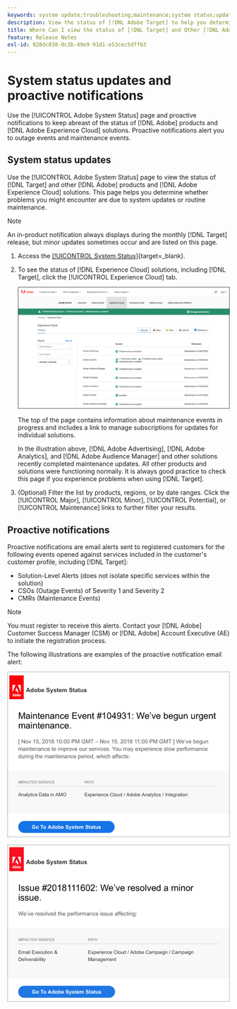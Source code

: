 ```yaml
---
keywords: system update;troubleshooting;maintenance;system status;update status
description: View the status of [!DNL Adobe Target] to help you determine whether problems you might encounter are due to system updates or routine maintenance.
title: Where Can I view the status of [!DNL Target] and Other [!DNL Adobe] Products?
feature: Release Notes
exl-id: 928dc038-0c3b-49e9-91d1-e53cec5dff63
---
```

# System status updates and proactive notifications

Use the [!UICONTROL Adobe System Status] page and proactive notifications to keep abreast of the status of [!DNL Adobe] products and [!DNL Adobe Experience Cloud] solutions. Proactive notifications alert you to outage events and maintenance events.

## System status updates

Use the [!UICONTROL Adobe System Status] page to view the status of [!DNL Target] and other [!DNL Adobe] products and [!DNL Adobe Experience Cloud] solutions. This page helps you determine whether problems you might encounter are due to system updates or routine maintenance.

>[!NOTE]
>
>An in-product notification always displays during the monthly [!DNL Target] release, but minor updates sometimes occur and are listed on this page.

1. Access the [[!UICONTROL System Status]](https://status.adobe.com/){target=_blank}.

1. To see the status of [!DNL Experience Cloud] solutions, including [!DNL Target], click the [!UICONTROL Experience Cloud] tab.

   ![system_status image](assets/system_status.png)

   The top of the page contains information about maintenance events in progress and includes a link to manage subscriptions for updates for individual solutions.

   In the illustration above, [!DNL Adobe Advertising], [!DNL Adobe Analytics], and [!DNL Adobe Audience Manager] and other solutions recently completed maintenance updates. All other products and solutions were functioning normally. It is always good practice to check this page if you experience problems when using [!DNL Target]. 

1. (Optional) Filter the list by products, regions, or by date ranges. Click the [!UICONTROL Major], [!UICONTROL Minor], [!UICONTROL Potential], or [!UICONTROL Maintenance] links to further filter your results.

## Proactive notifications

Proactive notifications are email alerts sent to registered customers for the following events opened against services included in the customer's customer profile, including [!DNL Target]:

* Solution-Level Alerts (does not isolate specific services within the solution)
* CSOs (Outage Events) of Severity 1 and Severity 2
* CMRs (Maintenance Events)

>[!NOTE]
>
>You must register to receive this alerts. Contact your [!DNL Adobe] Customer Success Manager (CSM) or [!DNL Adobe] Account Executive (AE) to initiate the registration process.

The following illustrations are examples of the proactive notification email alert:

![Proactive notification 1](/help/main/r-release-notes/assets/proactive-notification-1.png)

![Proactive notification 2](/help/main/r-release-notes/assets/proactive-notification-2.png)
